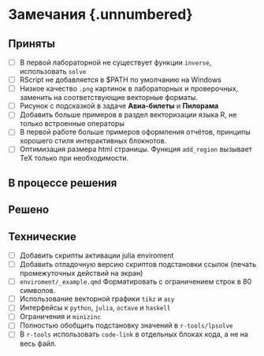 # Замечания {.unnumbered}

## Приняты

-   [ ] В первой лабораторной не существует функции `inverse`, использовать `solve`
-   [ ] RScript не добавляется в \$PATH по умолчанию на Windows
-   [ ] Низкое качество `.png` картинок в лабораторных и проверочных, заменить на соответствующие векторные форматы.
-   [ ] Рисунок с подсказкой в задаче **Авиа-билеты** и **Пилорама**
-   [ ] Добавить больше примеров в раздел векторизации языка R, не только встроенные операторы
-   [ ] В первой работе больше примеров оформления отчётов, принципы хорошего стиля интерактивных блокнотов.
-   [ ] Оптимизация размера html страницы. Функция `add_region` вызывает TeX только при необходимости.

## В процессе решения

## Решено

## Технические

-   [ ] Добавить скрипты активации julia enviroment
-   [ ] Добавить отладочную версию скриптов подстановки ссылок (печать промежуточных действий на экран)
-   [ ] `enviroment/_example.qmd` Форматировать с ограничением строк в 80 символов.
-   [ ] Использование векторной графики `tikz` и `asy`
-   [ ] Интерфейсы к `python`, `julia`, `octave` и `haskell`
-   [ ] Ограничения и `minizinc`
-   [ ] Полностью обобщить подстановку значений в `r-tools/lpsolve`
-   [ ] В `r-tools` использовать `code-link` в отдельных блоках кода, а не на весь файл.
